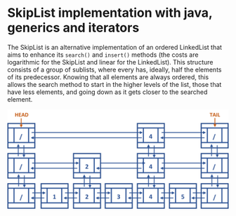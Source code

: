 # SkipList implementation with java, generics and iterators
The SkipList is an alternative implementation of an ordered LinkedList that aims to enhance its `search()` and `insert()` methods (the costs are logarithmic for the SkipList and linear for the LinkedList).  This structure consists of a group of sublists, where every has, ideally, half the elements of its predecessor.  Knowing that all elements are always ordered, this allows the search method to start in the higher levels of the list, those that have less elements, and going down as it gets closer to the searched element.

![alt text](https://github.com/mireiagasco/SkipList-Java/blob/main/SkipList.png)

